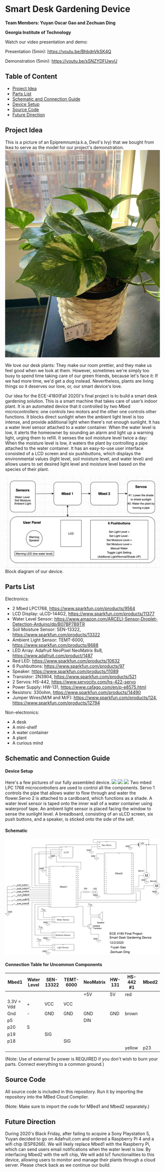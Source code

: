 # Smart Desk Gardening Device

**Team Members: Yuyan Oscar Gao and Zechuan Ding**

**Georgia Institute of Technology**

Watch our video presentation and demo:

Presentation (5min): https://youtu.be/BhbdnVkSK4Q

Demonstration (5min): https://youtu.be/sSNZYDFUwvU

## Table of Content
* [Project Idea](#project-idea)
* [Parts List](#parts-list)
* [Schematic and Connection Guide](#schematic-and-connection-guide)
* [Device Setup](#device-setup)
* [Source Code](#source-code)
* [Future Direction](#future-direction)

## Project Idea
This is a picture of an Epipremnum(a.k.a, Devil's Ivy) that we bought from Ikea to serve as the model for our project's demonstration.
![A picture of an epipremnum that we just bought from Ikea.](https://github.com/oscargao98/4180_Final_Project/blob/main/green's_new_home_small.jpg)

We love our desk plants: They make our room prettier, and they make us feel good when we look at them. However, sometimes we're simply too busy to spend time taking care of our green friends, because let's face it: If we had more time, we'd get a dog instead. Nevertheless, plants are living things so it deserves our love, or, our smart device's love.

Our idea for the ECE-4180(Fall 2020)'s final project is to build a smart desk gardening solution. This is a smart machine that takes care of user’s indoor plant. It is an automated device that it controlled by two Mbed microcontrollers: one controls two motors and the other one controls other functions. It blocks direct sunlight when the ambient light level is too intense, and provide additional light when there's not enough sunlight. It has a water level sensor attached to a water container. When the water level is low, it alerts the homeowner by sounding an alarm and light up a warning light, urging them to refill. It senses the soil moisture level twice a day: When the moisture level is low, it waters the plant by controlling a pipe attached to the water container. It has an easy-to-use user interface consisted of a LCD screen and six pushbuttons, which displays the environmental values (light level, soil moisture level, and water level) and allows users to set desired light level and moisture level based on the species of their plant.

![block diagram](https://github.com/oscargao98/4180_Final_Project/blob/main/block_new.png)
Block diagram of our device.

## Parts List

Electronics:
* 2 Mbed LPC1768, https://www.sparkfun.com/products/9564
* LCD Display: uLCD-144G2, https://www.sparkfun.com/products/11377
* Water Level Sensor: https://www.amazon.com/ARCELI-Sensor-Droplet-Detection-Arduino/dp/B07BP7B9TR
* Soil Moisture Sensor: SEN-13322, https://www.sparkfun.com/products/13322
* Ambient Light Sensor: TEMT-6000, https://www.sparkfun.com/products/8688
* LED Array: Adafruit NeoPixel NeoMatrix 8x8, https://www.adafruit.com/product/1487
* Red LED: https://www.sparkfun.com/products/10632
* 6 Pushbuttons: https://www.sparkfun.com/products/97
* Speaker: https://www.sparkfun.com/products/11089
* Transistor: 2N3904, https://www.sparkfun.com/products/521
* 2 Servos: HS-442, https://www.servocity.com/hs-422-servo
* Power Supply: HW-131, https://www.cafago.com/en/p-e8575.html
* Resistors: 330ohm, https://www.sparkfun.com/products/14490
* Jumper Wires(M/M and M/F): https://www.sparkfun.com/products/124, https://www.sparkfun.com/products/12794

Non-electronics:
* A desk
* A mini-shelf
* A water container
* A plant
* A curious mind

## Schematic and Connection Guide

#### Device Setup
Here's a few pictures of our fully assembled device.
![](https://github.com/oscargao98/4180_Final_Project/blob/main/ds1.png)
![](https://github.com/oscargao98/4180_Final_Project/blob/main/ds2.png)
![](https://github.com/oscargao98/4180_Final_Project/blob/main/ds3.png)
Two mbed LPC 1768 microcontrollers are used to control all the components. Servo 1 controls the pipe that allows water to flow through and water the flower.Servo 2 is attached to a cardboard, which functions as a shade. A water level sensor is taped onto the inner wall of a water container using waterproof tape. An ambient light sensor is placed facing the window to sense the sunlight level. A breadboard, consisting of an uLCD screen, six push buttons, and a speaker, is sticked onto the side of the self. 
#### Schematic
![](https://github.com/oscargao98/4180_Final_Project/blob/main/sch_new.png)

#### Connection Table for Uncommon Components
| Mbed1       |  Water Level | SEN-13322 | TEMT-6000 | NeoMatrix |HW-131|HS-442 #1| Mbed2 |
|-------------|--------------|-----------|-----------|-----------|------|---------|-------|
|             |              |           |           | +5V       | 5V   | red     |       |
| 3.3V = Vdd  |  +           | VCC       | VCC       |           |      |         |       |
| Gnd         |  -           | GND       | GND       | GND       | GND  | brown   |       |
| p5          |              |           |           | DIN       |      |         |       |
| p20         |  S           |           |           |           |      |         |       |
| p19         |              | SIG       |           |           |      |         |       |
| p18         |              |           | SIG       |           |      |         |       |
|             |              |           |           |           |      | yellow  |  p23  |

(Note: Use of external 5v power is REQUIRED if you don't wish to burn your parts. Connect everything to a common ground.)

## Source Code
All source code is included in this repository. Run it by importing the repository into the MBed Cloud Compiler.

(Note: Make sure to import the code for MBed1 and Mbed2 separately.)

## Future Direction
During 2020's Black Friday, after failing to acquire a Sony Playstation 5, Yuyan decided to go on Adafruit.com and ordered a Raspberry Pi 4 and a wifi chip (ESP8266). We will likely replace Mbed1 with the Raspberry Pi, which can send users email notifications when the water level is low. By interfacing Mbed2 with the wifi chip, We will add IoT functionalities to this device, allowing users to monitor and manage their plants through a cloud server. Please check back as we continue our build.



